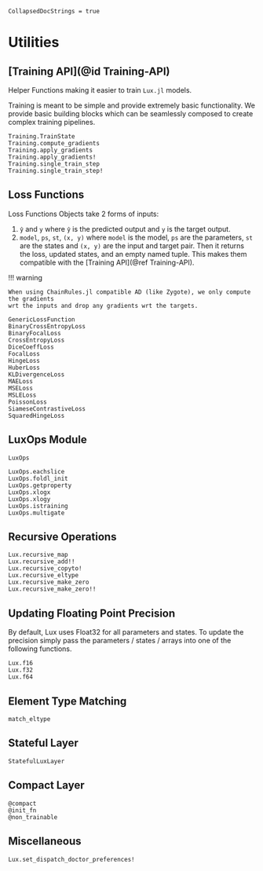 ```@meta
CollapsedDocStrings = true
```

# Utilities

## [Training API](@id Training-API)

Helper Functions making it easier to train `Lux.jl` models.

Training is meant to be simple and provide extremely basic functionality. We provide
basic building blocks which can be seamlessly composed to create complex training pipelines.

```@docs
Training.TrainState
Training.compute_gradients
Training.apply_gradients
Training.apply_gradients!
Training.single_train_step
Training.single_train_step!
```

## Loss Functions

Loss Functions Objects take 2 forms of inputs:

  1. `ŷ` and `y` where `ŷ` is the predicted output and `y` is the target output.
  2. `model`, `ps`, `st`, `(x, y)` where `model` is the model, `ps` are the parameters,
     `st` are the states and `(x, y)` are the input and target pair. Then it returns the
     loss, updated states, and an empty named tuple. This makes them compatible with the
     [Training API](@ref Training-API).

!!! warning

    When using ChainRules.jl compatible AD (like Zygote), we only compute the gradients
    wrt the inputs and drop any gradients wrt the targets.

```@docs
GenericLossFunction
BinaryCrossEntropyLoss
BinaryFocalLoss
CrossEntropyLoss
DiceCoeffLoss
FocalLoss
HingeLoss
HuberLoss
KLDivergenceLoss
MAELoss
MSELoss
MSLELoss
PoissonLoss
SiameseContrastiveLoss
SquaredHingeLoss
```

## LuxOps Module

```@docs
LuxOps
```

```@docs
LuxOps.eachslice
LuxOps.foldl_init
LuxOps.getproperty
LuxOps.xlogx
LuxOps.xlogy
LuxOps.istraining
LuxOps.multigate
```

## Recursive Operations

```@docs
Lux.recursive_map
Lux.recursive_add!!
Lux.recursive_copyto!
Lux.recursive_eltype
Lux.recursive_make_zero
Lux.recursive_make_zero!!
```

## Updating Floating Point Precision

By default, Lux uses Float32 for all parameters and states. To update the precision
simply pass the parameters / states / arrays into one of the following functions.

```@docs
Lux.f16
Lux.f32
Lux.f64
```

## Element Type Matching

```@docs
match_eltype
```

## Stateful Layer

```@docs
StatefulLuxLayer
```

## Compact Layer

```@docs
@compact
@init_fn
@non_trainable
```

## Miscellaneous

```@docs
Lux.set_dispatch_doctor_preferences!
```
